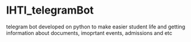 # IHTI_telegramBot
telegram bot developed on python to make easier student life and getting information about documents, imoprtant events, admissions and etc
